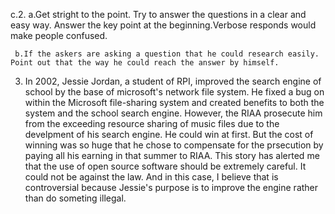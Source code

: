 c.2. a.Get stright to the point. Try to answer the questions in a clear and easy way. Answer the key point at the beginning.Verbose responds would make people confused.

	 b.If the askers are asking a question that he could research easily. Point out that the way he could reach the answer by himself.
	 
  3. In 2002, Jessie Jordan, a student of RPI, improved the search engine of school by the base of microsoft's network file system. He fixed a bug on within the Microsoft file-sharing system and created benefits to both the system and the school search engine. However, the RIAA prosecute him from the exceeding resource sharing of music files due to the develpment of his search engine. He could win at first. But the cost of winning was so huge that he chose to compensate for the prsecution by paying all his earning in that summer to RIAA. This story has alerted me that the use of open source software should be extremely careful. It could not be against the law. And in this case, I believe that is controversial because Jessie's purpose is to improve the engine rather than do someting illegal.   
